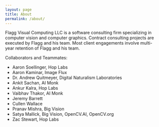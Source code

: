 ```yaml
---
layout: page
title: About
permalink: /about/
---
```


Flagg Visual Computing LLC is a software consulting firm specializing in computer vision and computer graphics.
Contract consulting projects are executed by Flagg and his team.  Most client engagements involve multi-year
retention of Flagg and his team.

Collaborators and Teammates:

- Aaron Soellinger, Hop Labs
- Aaron Kaminar, Image Flux
- Dr. Andrew Quitmeyer, Digital Naturalism Laboratories
- Ankit Sachan, AI Monk
- Ankur Kalra, Hop Labs
- Vaibhav Thakor, AI Monk
- Jeremy Barrett
- Cullen Wallace
- Pranav Mishra, Big Vision 
- Satya Mallick, Big Vision, OpenCV.AI, OpenCV.org
- Zac Stewart, Hop Labs
